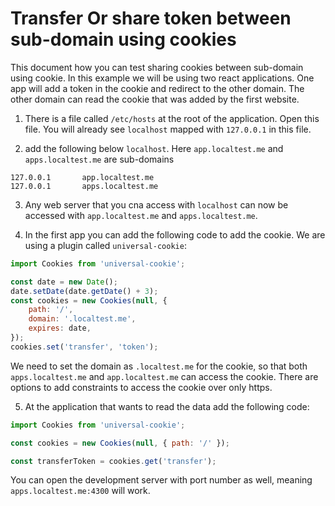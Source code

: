 # Transfer Or share token between sub-domain using cookies

This document how you can test sharing cookies between sub-domain using cookie. In this example we will be using two react applications. One app will add a token in the cookie and redirect to the other domain. The other domain can read the cookie that was added by the first website.

1. There is a file called `/etc/hosts` at the root of the application. Open this file. You will already see `localhost` mapped with `127.0.0.1` in this file.

2. add the following below `localhost`. Here `app.localtest.me` and `apps.localtest.me` are sub-domains

```
127.0.0.1       app.localtest.me
127.0.0.1       apps.localtest.me
```

3. Any web server that you cna access with `localhost` can now be accessed with `app.localtest.me` and `apps.localtest.me`.

4. In the first app you can add the following code to add the cookie. We are using a plugin called `universal-cookie`:
```js
import Cookies from 'universal-cookie';

const date = new Date();
date.setDate(date.getDate() + 3);
const cookies = new Cookies(null, {
    path: '/',
    domain: '.localtest.me',
    expires: date,
});
cookies.set('transfer', 'token');
```
We need to set the domain as `.localtest.me` for the cookie, so that both `apps.localtest.me` and `app.localtest.me` can access the cookie. There are options to add constraints to access the cookie over only https.


5. At the application that wants to read the data add the following code:
```js
import Cookies from 'universal-cookie';

const cookies = new Cookies(null, { path: '/' });

const transferToken = cookies.get('transfer');
```

You can open the development server with port number as well, meaning `apps.localtest.me:4300` will work.